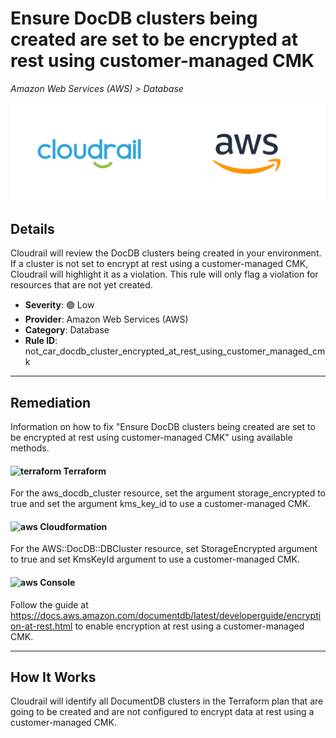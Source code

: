 # Ensure DocDB clusters being created are set to be encrypted at rest using customer-managed CMK

*Amazon Web Services (AWS) > Database*

![Cloudrail and Amazon Web Services (AWS) logos](../images/cloudrail_aws.png)

## Details
Cloudrail will review the DocDB clusters being created in your environment. If a cluster is not set to encrypt at rest using a customer-managed CMK, Cloudrail will highlight it as a violation. This rule will only flag a violation for resources that are not yet created.

- **Severity**: 🟢 Low
- **Provider**: Amazon Web Services (AWS)
- **Category**: Database
- **Rule ID**: not_car_docdb_cluster_encrypted_at_rest_using_customer_managed_cmk

---

## Remediation
Information on how to fix "Ensure DocDB clusters being created are set to be encrypted at rest using customer-managed CMK" using available methods.


####  <img src="../_media/emojis/terraform.png" alt="terraform" width="20"/>  Terraform
For the aws_docdb_cluster resource, set the argument storage_encrypted to true and set the argument kms_key_id to use a customer-managed CMK.








#### <img src="../_media/emojis/aws.png" alt="aws" width="20"/> Cloudformation
For the AWS::DocDB::DBCluster resource, set StorageEncrypted argument to true and set KmsKeyId argument to use a customer-managed CMK.



####  <img src="../_media/emojis/aws.png" alt="aws" width="20"/> Console
Follow the guide at <https://docs.aws.amazon.com/documentdb/latest/developerguide/encryption-at-rest.html> to enable encryption at rest using a customer-managed CMK.




---

## How It Works
Cloudrail will identify all DocumentDB clusters in the Terraform plan that are going to be created and are not configured to encrypt data at rest using a customer-managed CMK.